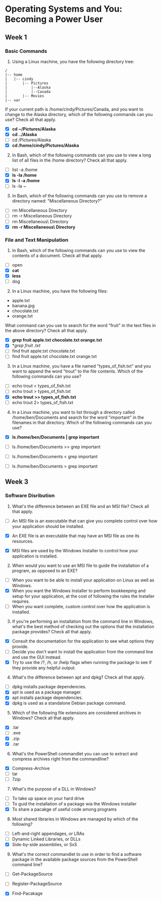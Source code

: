 # Operating Systems and You: Becoming a Power User

## Week 1

### Basic Commands

1. Using a Linux machine, you have the following directory tree:

```
/
|-- home
|   |-- cindy
|       |-- Pictures
|           |--Alaska
|           |--Canada
|       |-- Movies
|-- var
```

If your current path is /home/cindy/Pictures/Canada, and you want to change to the Alaska directory, which of the following commands can you use? Check all that apply.

- [x] **cd ~/Pictures/Alaska**
- [x] **cd ../Alaska**
- [ ] cd /Pictures/Alaska
- [x] **cd /home/cindy/Pictures/Alaska**

2. In Bash, which of the following commands can you use to view a long list of all files in the /home directory? Check all that apply.
- [ ] list -a /home
- [x] **ls -la /home**
- [x] **ls -l -a /home**
- [ ] ls -la ~

3. In Bash, which of the following commands can you use to remove a directory named: "Miscellaneous Directory?"
- [ ] rm Miscellaneous Directory
- [ ] rm -r Miscellaneous Directory
- [ ] rm Miscellaneous\ Directory
- [x] **rm -r Miscellaneous\ Directory**

### File and Text Manipulation

1. In Bash, which of the following commands can you use to view the contents of a document. Check all that apply. 
- [ ] open
- [x] **cat**
- [x] **less**
- [ ] dog

2. In a Linux machine, you have the following files: 

- apple.txt
- banana.jpg 
- chocolate.txt
- orange.txt

What command can you use to search for the word "fruit" in the text files in the above directory? Check all that apply.
- [x] **grep fruit apple.txt chocolate.txt orange.txt**
- [x] **grep fruit *.txt**
- [ ] find fruit apple.txt chocolate.txt
- [ ] find fruit apple.txt chocolate.txt orange.txt

3. In a Linux machine, you have a file named "types_of_fish.txt" and you want to append the word "trout" to the file contents. Which of the following commands can you use?
- [ ] echo trout < types_of_fish.txt
- [ ] echo trout > types_of_fish.txt
- [x] **echo trout >> types_of_fish.txt**
- [ ] echo trout 2> types_of_fish.txt

4. In a Linux machine, you want to list through a directory called /home/ben/Documents and search for the word "important" in the filenames in that directory. Which of the following commands can you use? 
- [x] **ls /home/ben/Documents | grep important**
- [ ] ls /home/ben/Documents >> grep important
- [ ] ls /home/ben/Documents < grep important
- [ ] ls /home/ben/Documents > grep important


## Week 3

### Software Disribution

1. What's the difference between an EXE file and an MSI file? Check all that apply.
- [ ] An MSI file is an executable that can give you complete control over how your application should be installed.
- [x] An EXE file is an executable that may have an MSI file as one its resources.
- [x] MSI files are used by the Windows Installer to control how your application is installed.


2. When would you want to use an MSI file to guide the installation of a program, as opposed to an EXE?
- [ ] When you want to be able to install your application on Linux as well as Windows.
- [x] When you want the Windows Installer to perform bookkeeping and setup for your application, at the cost of following the rules the Installer requires.
- [ ] When you want complete, custom control over how the application is installed.

3. If you're performing an installation from the command line in Windows, what's the best method of checking out the options that the installation package provides? Check all that apply.
- [x] Consult the documentation for the application to see what options they provide.
- [ ] Decide you don't want to install the application from the command line and use the GUI instead.
- [x] Try to use the /?, /h, or /help flags when running the package to see if they provide any helpful output.

4. What's the difference between apt and dpkg? Check all that apply.
- [ ] dpkg installs package dependencies.
- [x] apt is used as a package manager.
- [x] apt installs package dependencies.
- [x] dpkg is used as a standalone Debian package command.

5. Which of the following file extensions are considered archives in Windows? Check all that apply.
- [x] .tar
- [ ] .exe
- [x] .zip
- [x] .rar

6. What's the PowerShell commandlet you can use to extract and compress archives right from the commandline? 
- [x] Compress-Archive
- [ ] tar
- [ ] 7zip

7. What's the purpose of a DLL in Windows?
- [ ] To take up space on your hard drive
- [ ] To guid the installation of a package wia the Windows installer
- [x] To share a pacakge of useful code among programs

8. Most shared libraries in Windows are managed by which of the following?
- [ ] Left-and-right appendages, or LRAs
- [ ] Dynamic Linked Libraries, or DLLs
- [x] Side-by-side assemblies, or SxS

9. What's the correct commandlet to use in order to find a software package in the available package sources from the PowerShell command line?
- [ ] Get-PackageSource
- [ ] Register-PackageSource
- [x] Find-Pacakage



